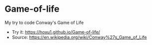 # Game-of-life
 My try to code Conway's Game of Life
* Try it: https://hoxu1.github.io/Game-of-life/
* Source: https://en.wikipedia.org/wiki/Conway%27s_Game_of_Life
